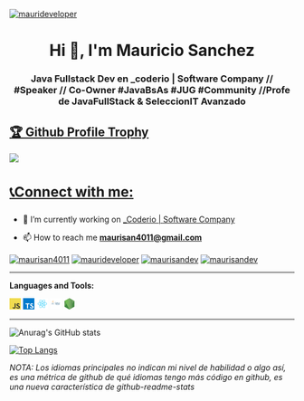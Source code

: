 <p align="left"> <a href="https://twitter.com/maurideveloper" target="blank"><img src="https://img.shields.io/twitter/follow/maurideveloper?logo=twitter&style=for-the-badge" alt="maurideveloper" /></a> </p>
<h1 align="center">Hi 👋, I'm Mauricio Sanchez</h1>
<h3 align="center">Java Fullstack Dev en _coderio | Software Company // #Speaker // Co-Owner #JavaBsAs #JUG #Community //Profe de JavaFullStack & SeleccionIT Avanzado</h3>

<a href="https://linkedin.com/in/maurisandev"><h2>🏆 Github Profile Trophy</h2></a>
<a href="https://linkedin.com/in/maurisandev">
  <img width=800 src="https://github-profile-trophy.vercel.app/?username=ryo-ma&column=7-ma&theme=juicyfresh"/>
</a>


<a href="https://linkedin.com/in/maurisandev"><h3>📞Connect with me:</h3></a>
--
- 🔭 I’m currently working on [_Coderio | Software Company](https://coderio.co/)

- 📫 How to reach me **maurisan4011@gmail.com**


<p align="left">
<a color="blue" href="https://codepen.io/maurisan4011" target="blank"><img align="center" src="https://cdn.jsdelivr.net/npm/simple-icons@3.0.1/icons/codepen.svg" alt="maurisan4011" height="30" width="40" /></a>
<a href="https://twitter.com/maurideveloper" target="blank"><img align="center" src="https://cdn.jsdelivr.net/npm/simple-icons@3.0.1/icons/twitter.svg" alt="maurideveloper" height="30" width="40" /></a>
<a href="https://linkedin.com/in/maurisandev" target="blank"><img align="center" src="https://cdn.jsdelivr.net/npm/simple-icons@3.0.1/icons/linkedin.svg" alt="maurisandev" height="30" width="40" /></a>
<a href="https://codesandbox.com/maurisandev" target="blank"><img align="center" src="https://cdn.jsdelivr.net/npm/simple-icons@3.0.1/icons/codesandbox.svg" alt="maurisandev" height="30" width="40" /></a>
</p>

---

**Languages and Tools:**  

<code><img height="20" src="https://raw.githubusercontent.com/github/explore/80688e429a7d4ef2fca1e82350fe8e3517d3494d/topics/javascript/javascript.png"></code>
<code><img height="20" src="https://raw.githubusercontent.com/github/explore/80688e429a7d4ef2fca1e82350fe8e3517d3494d/topics/typescript/typescript.png"></code>
<code><img height="20" src="https://raw.githubusercontent.com/github/explore/80688e429a7d4ef2fca1e82350fe8e3517d3494d/topics/react/react.png"></code>
<code><img height="20" src="https://raw.githubusercontent.com/github/explore/5c058a388828bb5fde0bcafd4bc867b5bb3f26f3/topics/java/java.png"></code>
<code><img height="20" src="https://raw.githubusercontent.com/github/explore/80688e429a7d4ef2fca1e82350fe8e3517d3494d/topics/nodejs/nodejs.png"></code>   


---
![Anurag's GitHub stats](https://github-readme-stats.vercel.app/api?username=maurisan4011&show_icons=true&theme=tokyonight)

[![Top Langs](https://github-readme-stats.vercel.app/api/top-langs/?username=maurisan4011&langs_count=10&hide=RichTextFormat,html&layout=compact)](https://github.com/anuraghazra/github-readme-stats)

*NOTA: Los idiomas principales no indican mi nivel de habilidad o algo así, es una métrica de github de qué idiomas tengo más código en github, es una nueva característica de github-readme-stats*

